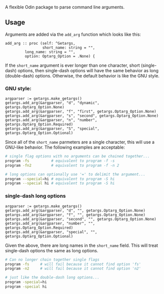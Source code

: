 A flexible Odin package to parse command line arguments.

## Usage

Arguments are added via the `add_arg` function which looks like this:

```odin
add_arg :: proc (self: ^Getargs,
                 short_name: string = "",
		 long_name: string = "",
		 option: Optarg_Option = .None) {
```

If the `short_name` argument is ever longer than one character, short (single-dash)
options, then single-dash options will have the same behavior as long (double-dash)
options.  Otherwise, the default behavior is like the GNU style.

### GNU style:

```odin
argparser := getargs.make_getargs()
getargs.add_arg(&argparser, "d", "dynamic", getargs.Optarg_Option.None)
getargs.add_arg(&argparser, "f", "first", getargs.Optarg_Option.None)
getargs.add_arg(&argparser, "s", "second", getargs.Optarg_Option.None)
getargs.add_arg(&argparser, "n", "number", getargs.Optarg_Option.Required)
getargs.add_arg(&argparser, "S", "special", getargs.Optarg_Option.Optional)
```

Since all of the `short_name` parmeters are a single character, this will use a GNU-like
behavior.  The following examples are acceptable:

```sh
# single flag options with no arguments can be chained together...
program -fs          # equivalent to program -f -s
program -fn2         # equivalent to program -f -n 2

# long options can optionally use '=' to delimit the argument...
program --special=hi # equivalent to program -S hi
program --special hi # equivalent to program -S hi
```


### single-dash long options

```odin
argparser := getargs.make_getargs()
getargs.add_arg(&argparser, "d", "", getargs.Optarg_Option.None)
getargs.add_arg(&argparser, "f", "", getargs.Optarg_Option.None)
getargs.add_arg(&argparser, "second", "", getargs.Optarg_Option.None)
getargs.add_arg(&argparser, "number", "", getargs.Optarg_Option.Required)
getargs.add_arg(&argparser, "special", "", getargs.Optarg_Option.Optional)
```

Given the above, there are long names in the `short_name` field. This will
treat single-dash options the same as long options.

```sh
# Can no longer chain together single flags
program -fs     # will fail because it cannot find option 'fs'
program -n2     # will fail because it cannot find option 'n2'

# just like the double-dash long options...
program -special=hi
program -special hi
```

